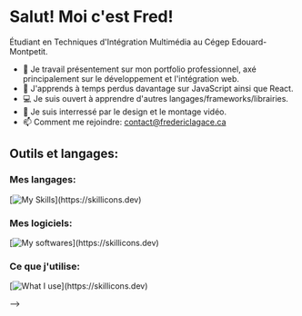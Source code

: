# Salut! Moi c'est Fred!

 Étudiant en Techniques d'Intégration Multimédia au Cégep Edouard-Montpetit.

 
- 🔭 Je travail présentement sur mon portfolio professionnel, axé principalement sur le développement et l'intégration web.
- 🌱 J'apprends à temps perdus davantage sur JavaScript ainsi que React.
- :computer: Je suis ouvert à apprendre d'autres langages/frameworks/librairies.
- :art: Je suis interressé par le design et le montage vidéo.
- 📫 Comment me rejoindre: contact@fredericlagace.ca

## **Outils et langages:**

### Mes langages:
[![My Skills](https://skillicons.dev/icons?i=html,css,js,sass,)](https://skillicons.dev)

### Mes logiciels:
[![My softwares](https://skillicons.dev/icons?i=ae,ai,blender,figma,github,vscode,webstorm,)](https://skillicons.dev)

### Ce que j'utilise:
[![What I use](https://skillicons.dev/icons?i=discord,gmail,linkedin,netlify,nodejs,npm,wordpress,)](https://skillicons.dev)

-->
